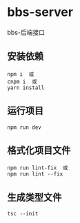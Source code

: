 # bbs-server
bbs-后端接口

## 安装依赖
```text
npm i  或
cnpm i  或
yarn install
```

## 运行项目
```text
npm run dev
```

## 格式化项目文件
```text
npm run lint-fix  或
npm run lint --fix
```

## 生成类型文件
```text
tsc --init
```
